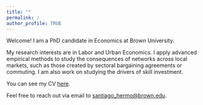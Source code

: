 ```yaml
---
title: ""
permalink: /
author_profile: TRUE
---
```


Welcome! 
I am a PhD candidate in Economics at Brown University.

My research interests are in Labor and Urban Economics.
I apply advanced empirical methods to study the consequences of networks across local markets, such as those created by sectoral bargaining agreements or commuting.
I am also work on studying the drivers of skill investment.

You can see my CV [here](https://santiagohermo.github.io/curriculum/).

Feel free to reach out via email to [santiago_hermo@brown.edu](santiago_hermo@brown.edu).
